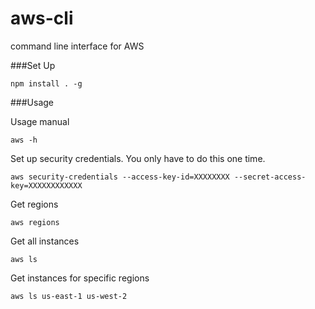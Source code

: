 aws-cli
=======

command line interface for AWS


###Set Up
```
npm install . -g
```

###Usage

Usage manual
```
aws -h
```

Set up security credentials.  You only have to do this one time.
```
aws security-credentials --access-key-id=XXXXXXXX --secret-access-key=XXXXXXXXXXXX
```

Get regions
```
aws regions
```


Get all instances
```
aws ls
```


Get instances for specific regions
```
aws ls us-east-1 us-west-2
```

